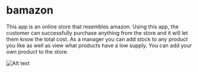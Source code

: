 # bamazon

This app is an online store that resembles amazon.  Using this app, the customer can successfully purchase anything from the store and it will let them know the total cost.  As a manager you can add stock to any product you like as well as view what products have a low supply.  You can add your own product to the store.

 ![Alt text](/screenshot/screenshot1)